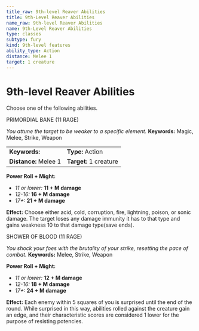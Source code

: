 ```yaml
---
title_raw: 9th-level Reaver Abilities
title: 9th-Level Reaver Abilities
name_raw: 9th-level Reaver Abilities
name: 9th-Level Reaver Abilities
type: classes
subtype: fury
kind: 9th-level features
ability_type: Action
distance: Melee 1
target: 1 creature
---
```


# 9th-level Reaver Abilities

Choose one of the following abilities.

PRIMORDIAL BANE (11 RAGE)

*You attune the target to be weaker to a specific element.* **Keywords:** Magic, Melee, Strike, Weapon

|                       |                        |
| :-------------------- | :--------------------- |
| **Keywords:**         | **Type:** Action       |
| **Distance:** Melee 1 | **Target:** 1 creature |

**Power Roll + Might:**

- *11 or lower:* **11 + M damage**
- *12-16:* **16 + M damage**
- *17+:* **21 + M damage**

**Effect:** Choose either acid, cold, corruption, fire, lightning, poison, or sonic damage. The target loses any damage immunity it has to that type and gains weakness 10 to that damage type(save ends).

SHOWER OF BLOOD (11 RAGE)

*You shock your foes with the brutality of your strike, resetting the pace of combat.* **Keywords:** Melee, Strike, Weapon

**Power Roll + Might:**

- *11 or lower:* **12 + M damage**
- *12-16:* **18 + M damage**
- *17+:* **24 + M damage**

**Effect:** Each enemy within 5 squares of you is surprised until the end of the round. While surprised in this way, abilities rolled against the creature gain an edge, and their characteristic scores are considered 1 lower for the purpose of resisting potencies.
